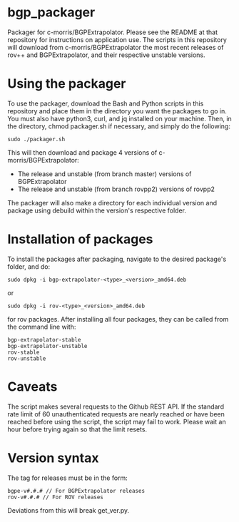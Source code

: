 # bgp_packager
Packager for c-morris/BGPExtrapolator. Please see the README at that repository for instructions on application use.
The scripts in this repository will download from c-morris/BGPExtrapolator the most recent releases of rov++ and BGPExtrapolator, and their respective unstable versions.

# Using the packager
To use the packager, download the Bash and Python scripts in this repository and place them in the directory you want the packages to go in. You must also have python3, curl, and jq installed on your machine.
Then, in the directory, chmod packager.sh if necessary, and simply do the following:

  ```
  sudo ./packager.sh
  ```

This will then download and package 4 versions of c-morris/BGPExtrapolator:
- The release and unstable (from branch master) versions of BGPExtrapolator 
- The release and unstable (from branch rovpp2) versions of rovpp2

The packager will also make a directory for each individual version and package using debuild within the version's respective folder.

# Installation of packages
To install the packages after packaging, navigate to the desired package's folder, and do:
```
sudo dpkg -i bgp-extrapolator-<type>_<version>_amd64.deb
```
or
```
sudo dpkg -i rov-<type>_<version>_amd64.deb
```
for rov packages.
After installing all four packages, they can be called from the command line with:
```
bgp-extrapolator-stable
bgp-extrapolator-unstable
rov-stable
rov-unstable
```

# Caveats
The script makes several requests to the Github REST API. If the standard rate limit of 60 unauthenticated requests are nearly reached or have been reached before using the script, the script may fail to work. Please wait an hour before trying again so that the limit resets.

# Version syntax
The tag for releases must be in the form:
```
bgpe-v#.#.# // For BGPExtrapolator releases
rov-v#.#.# // For ROV releases
```
Deviations from this will break get_ver.py.
